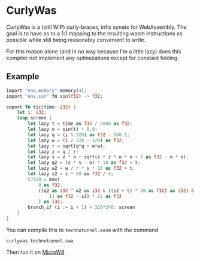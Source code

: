 # CurlyWas

CurlyWas is a (still WIP) curly-braces, infix synatx for WebAssembly.
The goal is to have as to a 1:1 mapping to the resulting wasm instructions
as possible while still being reasonably convenient to write.

For this reason alone (and in no way because I'm a little lazy) does this
compiler not implement any optimizations except for constant folding.

## Example

```rust
import "env.memory" memory(4);
import "env.sin" fn sin(f32) -> f32;

export fn tic(time: i32) {
    let i: i32;
    loop screen {
        let lazy t = time as f32 / 2000 as f32;
        let lazy o = sin(t) * 0.8;
        let lazy q = (i % 320) as f32 - 160.1;
        let lazy w = (i / 320 - 120) as f32;
        let lazy r = sqrt(q*q + w*w);
        let lazy z = q / r;
        let lazy s = z * o + sqrt(z * z * o * o + 1 as f32 - o * o);
        let lazy q2 = (z * s - o) * 10 as f32 + t;
        let lazy w2 = w / r * s * 10 as f32 + t;
        let lazy s2 = s * 50 as f32 / r;
        i?120 = max(
            0 as f32, 
            ((q2 as i32 ^ w2 as i32 & ((s2 + t) * 20 as f32) as i32) & 5) as f32 *
                (2 as f32 - s2) * 22 as f32
            ) as i32;
        branch_if (i := i + 1) < 320*240: screen
    }
}
```

You can compile this to `technotunnel.wasm` with the command

```
curlywas technotunnel.cwa
```

Then run it on [MicroW8](https://exoticorn.github.io/microw8/v0.1pre2)